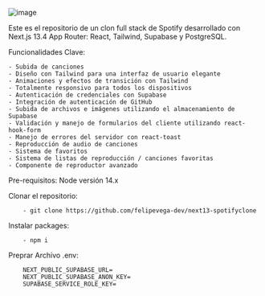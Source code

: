 ![image](https://github.com/felipevega-dev/spotifyclone/assets/86897009/97466029-9db3-4c05-b470-3f3b5b2aba28)

Este es el repositorio de un clon full stack de Spotify desarrollado con Next.js 13.4 App Router: 
React, Tailwind, Supabase y PostgreSQL.

Funcionalidades Clave:

	- Subida de canciones
	- Diseño con Tailwind para una interfaz de usuario elegante
	- Animaciones y efectos de transición con Tailwind
	- Totalmente responsivo para todos los dispositivos
	- Autenticación de credenciales con Supabase
	- Integración de autenticación de GitHub
	- Subida de archivos e imágenes utilizando el almacenamiento de Supabase
	- Validación y manejo de formularios del cliente utilizando react-hook-form
	- Manejo de errores del servidor con react-toast
	- Reproducción de audio de canciones
	- Sistema de favoritos
	- Sistema de listas de reproducción / canciones favoritas
	- Componente de reproductor avanzado
	
Pre-requisitos: Node versión 14.x

Clonar el repositorio:

		- git clone https://github.com/felipevega-dev/next13-spotifyclone
Instalar packages:

		- npm i
	
Preprar Archivo .env:

		NEXT_PUBLIC_SUPABASE_URL=
		NEXT_PUBLIC_SUPABASE_ANON_KEY=
		SUPABASE_SERVICE_ROLE_KEY=
